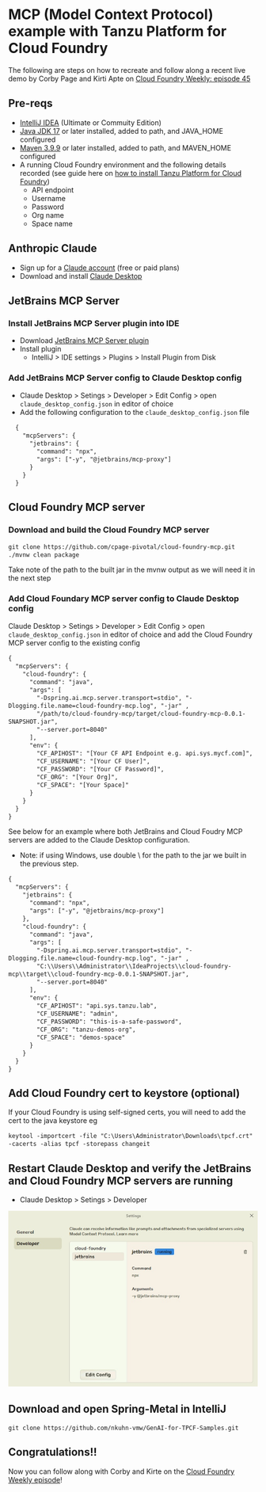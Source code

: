 # MCP (Model Context Protocol) example with Tanzu Platform for Cloud Foundry

The following are steps on how to recreate and follow along a recent live demo by Corby Page and Kirti Apte on [Cloud Foundry Weekly: episode 45](https://www.youtube.com/watch?v=V-eybisoNII)

## Pre-reqs
- [IntelliJ IDEA](https://www.jetbrains.com/idea/download/) (Ultimate or Commuity Edition)
- [Java JDK 17](https://www.oracle.com/java/technologies/downloads/#java17) or later installed, added to path, and JAVA_HOME configured
- [Maven 3.9.9](https://maven.apache.org/download.cgi) or later installed, added to path, and MAVEN_HOME configured
- A running Cloud Foundry environment and the following details recorded (see guide here on [how to install Tanzu Platform for Cloud Foundry](https://github.com/KeithRichardLee/VMware-Tanzu-Guides/blob/main/Tanzu-AI-Solutions/Tanzu-AI-Solutions-getting-started-guide.md))
  - API endpoint
  - Username
  - Password
  - Org name
  - Space name

## Anthropic Claude
- Sign up for a [Claude account](https://claude.ai/) (free or paid plans)
- Download and install [Claude Desktop](https://claude.ai/download)

## JetBrains MCP Server
### Install JetBrains MCP Server plugin into IDE
- Download [JetBrains MCP Server plugin](https://plugins.jetbrains.com/plugin/26071-mcp-server)
- Install plugin
  - IntelliJ > IDE settings > Plugins > Install Plugin from Disk

### Add JetBrains MCP Server config to Claude Desktop config
- Claude Desktop > Setings > Developer > Edit Config > open `claude_desktop_config.json` in editor of choice
- Add the following configuration to the `claude_desktop_config.json` file
```
  {
    "mcpServers": {
      "jetbrains": {
        "command": "npx",
        "args": ["-y", "@jetbrains/mcp-proxy"]
      }
    }
  }
```



## Cloud Foundry MCP server
### Download and build the Cloud Foundry MCP server
```
git clone https://github.com/cpage-pivotal/cloud-foundry-mcp.git
./mvnw clean package
```
Take note of the path to the built jar in the mvnw output as we will need it in the next step

### Add Cloud Foundary MCP server config to Claude Desktop config
Claude Desktop > Setings > Developer > Edit Config > open `claude_desktop_config.json` in editor of choice and add the Cloud Foundry MCP server config to the existing config

```
{
  "mcpServers": {
    "cloud-foundry": {
      "command": "java",
      "args": [
        "-Dspring.ai.mcp.server.transport=stdio", "-Dlogging.file.name=cloud-foundry-mcp.log", "-jar" ,
        "/path/to/cloud-foundry-mcp/target/cloud-foundry-mcp-0.0.1-SNAPSHOT.jar",
        "--server.port=8040"
      ],
      "env": {
        "CF_APIHOST": "[Your CF API Endpoint e.g. api.sys.mycf.com]",
        "CF_USERNAME": "[Your CF User]",
        "CF_PASSWORD": "[Your CF Password]",
        "CF_ORG": "[Your Org]",
        "CF_SPACE": "[Your Space]"
      }
    }
  }
}
```

See below for an example where both JetBrains and Cloud Foudry MCP servers are added to the Claude Desktop configuration. 
  - Note: if using Windows, use double \\ for the path to the jar we built in the previous step.
```
{
  "mcpServers": {
    "jetbrains": {
      "command": "npx",
      "args": ["-y", "@jetbrains/mcp-proxy"]
    },
    "cloud-foundry": {
      "command": "java",
      "args": [
        "-Dspring.ai.mcp.server.transport=stdio", "-Dlogging.file.name=cloud-foundry-mcp.log", "-jar" ,
        "C:\\Users\\Administrator\\IdeaProjects\\cloud-foundry-mcp\\target\\cloud-foundry-mcp-0.0.1-SNAPSHOT.jar",
        "--server.port=8040"
      ],
      "env": {
        "CF_APIHOST": "api.sys.tanzu.lab",
        "CF_USERNAME": "admin",
        "CF_PASSWORD": "this-is-a-safe-password",
        "CF_ORG": "tanzu-demos-org",
        "CF_SPACE": "demos-space"
      }
    }
  }
}
```

## Add Cloud Foundry cert to keystore (optional)
If your Cloud Foundry is using self-signed certs, you will need to add the cert to the java keystore eg
```
keytool -importcert -file "C:\Users\Administrator\Downloads\tpcf.crt" -cacerts -alias tpcf -storepass changeit
```

## Restart Claude Desktop and verify the JetBrains and Cloud Foundry MCP servers are running
- Claude Desktop > Setings > Developer

![MCP servers running](/Tanzu-AI-Solutions/assets/claude_desktop_jetbrains_mcp_server.jpg)

## Download and open Spring-Metal in IntelliJ
```
git clone https://github.com/nkuhn-vmw/GenAI-for-TPCF-Samples.git
```

## Congratulations!!
Now you can follow along with Corby and Kirte on the [Cloud Foundry Weekly episode](https://www.youtube.com/watch?v=V-eybisoNII)!
